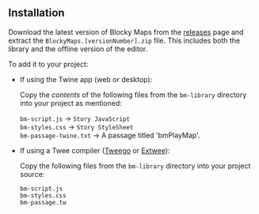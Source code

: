 
## Installation

Download the latest version of Blocky Maps from the [releases](https://github.com/cyrusfirheir/BlockyMaps/releases) page and extract the `BlockyMaps.[versionNumber].zip` file. This includes both the library and the offline version of the editor.

To add it to your project:

- If using the Twine app (web or desktop):

	Copy the *contents* of the following files from the `bm-library` directory into your project as mentioned:

	`bm-script.js` → `Story JavaScript`  
	`bm-styles.css` → `Story StyleSheet`  
	`bm-passage-twine.txt` → A passage titled 'bmPlayMap'.

- If using a Twee compiler ([Tweego](https://www.motoslave.net/tweego/) or [Extwee](https://www.npmjs.com/package/extwee)):

	Copy the following files from the `bm-library` directory into your project source:

	`bm-script.js`  
	`bm-styles.css`  
	`bm-passage.tw`
